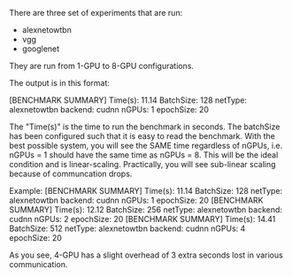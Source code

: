 There are three set of experiments that are run:
- alexnetowtbn
- vgg
- googlenet

They are run from 1-GPU to 8-GPU configurations.

The output is in this format:

[BENCHMARK SUMMARY] Time(s): 11.14      BatchSize: 128   netType: alexnetowtbn   backend: cudnn  nGPUs: 1        epochSize: 20

The "Time(s)" is the time to run the benchmark in seconds. The batchSize has been configured such that it is easy to read the benchmark.
With the best possible system, you will see the SAME time regardless of nGPUs, i.e. nGPUs = 1 should have the same time as nGPUs = 8. This will be the ideal condition and is linear-scaling.
Practically, you will see sub-linear scaling because of communcation drops.

Example:
[BENCHMARK SUMMARY] Time(s): 11.14      BatchSize: 128   netType: alexnetowtbn   backend: cudnn  nGPUs: 1        epochSize: 20
[BENCHMARK SUMMARY] Time(s): 12.12      BatchSize: 256   netType: alexnetowtbn   backend: cudnn  nGPUs: 2        epochSize: 20
[BENCHMARK SUMMARY] Time(s): 14.41      BatchSize: 512   netType: alexnetowtbn   backend: cudnn  nGPUs: 4        epochSize: 20

As you see, 4-GPU has a slight overhead of 3 extra seconds lost in various communication.